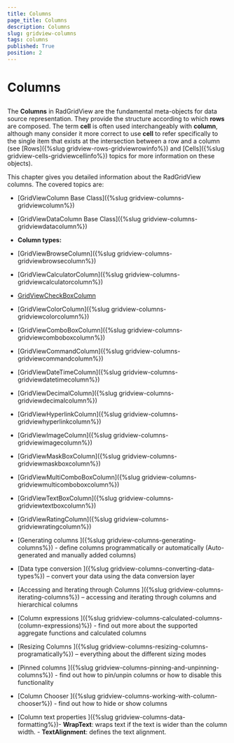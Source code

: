 ```yaml
---
title: Columns
page_title: Columns
description: Columns
slug: gridview-columns
tags: columns
published: True
position: 2
---
```


# Columns



## 

The __Columns__ in RadGridView are the fundamental meta-objects for data source representation. They provide the
          structure according to which __rows__ are composed. The term __cell__ is often used interchangeably
          with __column__, although many consider it more correct to use __cell__ to refer specifically to the
          single item that exists at the intersection between a row and a column (see
          [Rows]({%slug gridview-rows-gridviewrowinfo%})
          and
          [Cells]({%slug gridview-cells-gridviewcellinfo%})
          topics for more information on these objects).
        

This chapter gives you detailed information about the RadGridView columns. The covered topics are:

* [GridViewColumn Base Class]({%slug gridview-columns-gridviewcolumn%})

* [GridViewDataColumn Base Class]({%slug gridview-columns-gridviewdatacolumn%})

* __Column types:__

* [GridViewBrowseColumn]({%slug gridview-columns-gridviewbrowsecolumn%})

* [GridViewCalculatorColumn]({%slug gridview-columns-gridviewcalculatorcolumn%})

* [GridViewCheckBoxColumn](BCA512FB-1394-4EE4-98A2-9B81CA5DEB72)

* [GridViewColorColumn]({%slug gridview-columns-gridviewcolorcolumn%})

* [GridViewComboBoxColumn]({%slug gridview-columns-gridviewcomboboxcolumn%})

* [GridViewCommandColumn]({%slug gridview-columns-gridviewcommandcolumn%})

* [GridViewDateTimeColumn]({%slug gridview-columns-gridviewdatetimecolumn%})

* [GridViewDecimalColumn]({%slug gridview-columns-gridviewdecimalcolumn%})

* [GridViewHyperlinkColumn]({%slug gridview-columns-gridviewhyperlinkcolumn%})

* [GridViewImageColumn]({%slug gridview-columns-gridviewimagecolumn%})

* [GridViewMaskBoxColumn]({%slug gridview-columns-gridviewmaskboxcolumn%})

* [GridViewMultiComboBoxColumn]({%slug gridview-columns-gridviewmulticomboboxcolumn%})

* [GridViewTextBoxColumn]({%slug gridview-columns-gridviewtextboxcolumn%})

* [GridViewRatingColumn]({%slug gridview-columns-gridviewratingcolumn%})

* [Generating columns ]({%slug gridview-columns-generating-columns%})
              - define columns programmatically or automatically (Auto-generated and manually added columns)
            

* [Data type conversion ]({%slug gridview-columns-converting-data-types%})
              – convert your data using the data conversion layer
            

* [Accessing and Iterating through Columns ]({%slug gridview-columns-iterating-columns%})
              – accessing and iterating through columns and hierarchical columns
            

* [Column expressions ]({%slug gridview-columns-calculated-columns-(column-expressions)%})
              - find out more about the supported aggregate functions and calculated columns
            

* [Resizing Columns ]({%slug gridview-columns-resizing-columns-programatically%})
              – everything about the different sizing modes
            

* [Pinned columns ]({%slug gridview-columns-pinning-and-unpinning-columns%})
              - find out how to pin/unpin columns or how to disable this functionality
            

* [Column Chooser ]({%slug gridview-columns-working-with-column-chooser%})
              - find out how to hide or show columns
            

* [Column text properties ]({%slug gridview-columns-data-formatting%})- __WrapText__: wraps text if the text is wider than the column width.
            -	__TextAlignment__: defines the text alignment.
            
